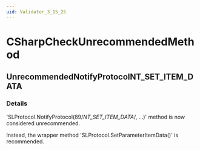 ```yaml
---
uid: Validator_3_15_25
---
```


# CSharpCheckUnrecommendedMethod

## UnrecommendedNotifyProtocolNT_SET_ITEM_DATA

<!-- Description, Properties, ... sections are auto-generated. -->
<!-- REPLACE ME AUTO-GENERATION -->

### Details

'SLProtocol.NotifyProtocol(89/*NT_SET_ITEM_DATA*/, ...)' method is now considered unrecommended.

Instead, the wrapper method 'SLProtocol.SetParameterItemData()' is recommended.

<!-- Uncomment to add example code -->
<!--### Example code-->
